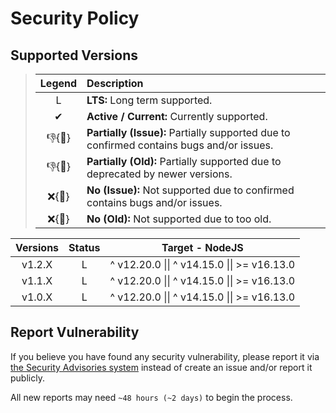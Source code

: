 # Security Policy

## Supported Versions

> | **Legend** | **Description** |
> |:-:|:--|
> | L | **LTS:** Long term supported. |
> | ✔ | **Active / Current:** Currently supported. |
> | 👎{🐛} | **Partially (Issue):** Partially supported due to confirmed contains bugs and/or issues. |
> | 👎{🧓} | **Partially (Old):** Partially supported due to deprecated by newer versions. |
> | ❌{🐛} | **No (Issue):** Not supported due to confirmed contains bugs and/or issues. |
> | ❌{🧓} | **No (Old):** Not supported due to too old. |

| **Versions** | **Status** | **Target - NodeJS** |
|:-:|:-:|:-:|
| v1.2.X | L | ^ v12.20.0 \|\| ^ v14.15.0 \|\| >= v16.13.0 |
| v1.1.X | L | ^ v12.20.0 \|\| ^ v14.15.0 \|\| >= v16.13.0 |
| v1.0.X | L | ^ v12.20.0 \|\| ^ v14.15.0 \|\| >= v16.13.0 |

## Report Vulnerability

If you believe you have found any security vulnerability, please report it via [the Security Advisories system](https://github.com/hugoalh-studio/string-overflow-nodejs/security/advisories/new) instead of create an issue and/or report it publicly.

All new reports may need `~48 hours (~2 days)` to begin the process.
